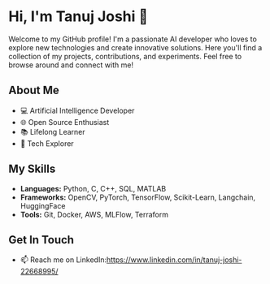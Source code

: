 
# Hi, I'm Tanuj Joshi 👋

Welcome to my GitHub profile! I'm a passionate AI developer who loves to explore new technologies and create innovative solutions. Here you'll find a collection of my projects, contributions, and experiments. Feel free to browse around and connect with me!

## About Me
- 💻 Artificial Intelligence Developer
- 🌐 Open Source Enthusiast
- 📚 Lifelong Learner
- 🚀 Tech Explorer

## My Skills
- **Languages:** Python, C, C++, SQL, MATLAB
- **Frameworks:** OpenCV, PyTorch, TensorFlow, Scikit-Learn, Langchain, HuggingFace
- **Tools:** Git, Docker, AWS, MLFlow, Terraform 

## Get In Touch
- 📫 Reach me on LinkedIn:https://www.linkedin.com/in/tanuj-joshi-22668995/


